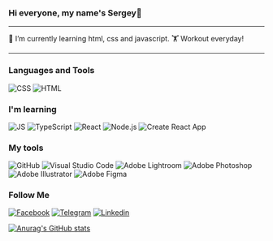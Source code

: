 ### Hi everyone, my name's Sergey👋

---

🌱 I’m currently learning html, css and javascript.
🏋️ Workout everyday!

---

### Languages and Tools

![CSS](https://img.shields.io/badge/-CSS-05343A?style=for-the-badge&logo=CSS3&logoColor=0068BA)
![HTML](https://img.shields.io/badge/-HTML-05343A?style=for-the-badge&logo=html5&logoColor=EB4C42)

### I'm learning

![JS](https://img.shields.io/badge/-JS-05343A?style=for-the-badge&logo=javascript&logoColor=F3CF01)
![TypeScript](https://img.shields.io/badge/-TypeScript-05343A?style=for-the-badge&logo=typescript&logoColor=2F74C0)
![React](https://img.shields.io/badge/-react-05343A?style=for-the-badge&logo=react&logoColor=0CD8EA)
![Node.js](https://img.shields.io/badge/-Node.js-05343A?style=for-the-badge&logo=Node.js&logoColor=669C59)
![Create React App](https://img.shields.io/badge/-ReactNative-05343A?style=for-the-badge&logo=createreactapp&logoColor=0396DE)

### My tools

![GitHub](https://img.shields.io/badge/-VsCode-05343A?style=for-the-badge&logo=github&logoColor=171A1F)
![Visual Studio Code](https://img.shields.io/badge/-VsCode-05343A?style=for-the-badge&logo=visualstudiocode&logoColor=289BEA)
![Adobe Lightroom](https://img.shields.io/badge/-Lightroom-05343A?style=for-the-badge&logo=adobephotoshop&logoColor=2FA3F7)
![Adobe Photoshop](https://img.shields.io/badge/-Photoshop-05343A?style=for-the-badge&logo=adobelightroom&logoColor=2FA3F7)
![Adobe Illustrator](https://img.shields.io/badge/-Illustrator-05343A?style=for-the-badge&logo=adobeillustrator&logoColor=F79500)
![Adobe Figma](https://img.shields.io/badge/-Figma-05343A?style=for-the-badge&logo=figma&logoColor=9D56F7)

### Follow Me

[![Facebook](https://img.shields.io/badge/-Facebook-05343A?style=for-the-badge&logo=Facebook&logoColor=4867AA)](https://www.facebook.com/sergsolik)
[![Telegram](https://img.shields.io/badge/-Telegram-05343A?style=for-the-badge&logo=telegram&logoColor=4867AA)](https://t.me/not_your_user_name)
[![Linkedin](https://img.shields.io/badge/-LinkedIn-05343A?style=for-the-badge&logo=LinkedIn&logoColor=0A63BC)](https://www.facebook.com/sergsolik)

[![Anurag's GitHub stats](https://github-readme-stats.vercel.app/api?username=Solod-S&count_private=true&show_icons=true&theme=merko&hide=stars,commits,prs,issues,contribs)](https://github.com/anuraghazra/github-readme-stats)

<!-- ![Header](https://github.com/Solod-S/Solod-S/blob/main/assets/full2.png) -->

<!--
### Hi there 👋
**Solod-S/Solod-S** is a ✨ _special_ ✨ repository because its `README.md` (this file) appears on your GitHub profile.

Here are some ideas to get you started:

- 🔭 I’m currently working on ...
- 🌱 I’m currently learning ...
- 👯 I’m looking to collaborate on ...
- 🤔 I’m looking for help with ...
- 💬 Ask me about ...
- 📫 How to reach me: ...
- 😄 Pronouns: ...
- ⚡ Fun fact: ...
-->

